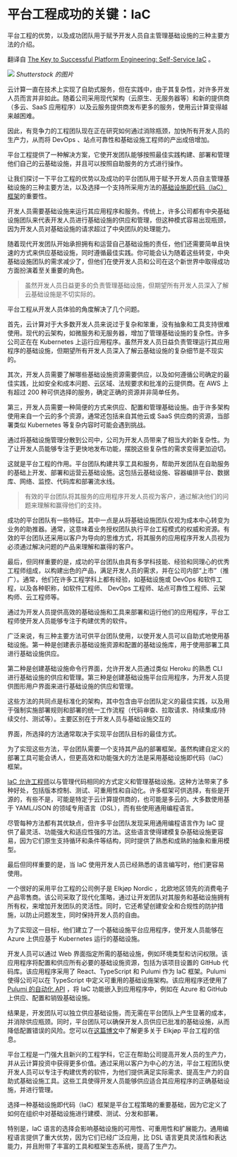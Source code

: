 # 平台工程成功的关键：IaC

平台工程的优势，以及成功团队用于赋予开发人员自主管理基础设施的三种主要方法的介绍。

翻译自 [The Key to Successful Platform Engineering: Self-Service IaC](https://thenewstack.io/the-key-to-successful-platform-engineering-self-service-iac/) 。

![](https://cdn.thenewstack.io/media/2023/07/5ebc4f0c-choices1-1024x576.jpg)
*Shutterstock 的图片*

云计算一直在技术上实现了自助式服务，但在实践中，由于其复杂性，对许多开发人员而言并非如此。随着公司采用现代架构（云原生、无服务器等）和新的提供商（多云、SaaS 应用程序）以及云服务提供商发布更多的服务，使用云计算变得越来越困难。

因此，有竞争力的工程团队现在正在研究如何通过消除瓶颈，加快所有开发人员的生产力，从而将 DevOps 、站点可靠性和基础设施工程师的产出成倍增加。

平台工程提供了一种解决方案，它使开发团队能够按照最佳实践构建、部署和管理他们自己的云基础设施，并且可以按照自助服务的方式进行操作。

让我们探讨一下平台工程的优势以及成功的平台团队用于赋予开发人员自主管理基础设施的三种主要方法，以及选择一个支持所采用方法的[基础设施即代码（IaC）框架](https://thenewstack.io/a-brief-devops-history-the-roots-of-infrastructure-as-code/)的重要性。

开发人员需要基础设施来运行其应用程序和服务。传统上，许多公司都有中央基础设施团队来代表开发人员进行基础设施的供应和管理，但这种模式容易出现瓶颈，因为开发人员对基础设施的请求超过了中央团队的处理能力。

随着现代开发团队开始承担拥有和运营自己基础设施的责任，他们还需要简单且快速的方式来供应基础设施，同时遵循最佳实践。你可能会认为随着这些转变，中央基础设施团队的需求减少了，但他们在使开发人员和公司在这个新世界中取得成功方面扮演着至关重要的角色。

> 虽然开发人员日益更多的负责管理基础设施，但期望所有开发人员深入了解云基础设施是不切实际的。

平台工程从开发人员体验的角度解决了几个问题。

首先，云计算对于大多数开发人员来说过于复杂和笨重，没有抽象和工具支持很难使用。现代的云架构，如微服务和无服务器，增加了管理基础设施的复杂性。许多公司正在在 Kubernetes 上运行应用程序。虽然开发人员日益负责管理运行其应用程序的基础设施，但期望所有开发人员深入了解云基础设施的复杂细节是不现实的。

其次，开发人员需要了解哪些基础设施资源需要供应，以及如何遵循公司确定的最佳实践，比如安全和成本问题、云区域、法规要求和批准的云提供商。在 AWS 上有超过 200 种可供选择的服务，确定正确的资源并非简单任务。

第三，开发人员需要一种简便的方式来供应、配置和管理基础设施。由于许多架构使用来自一个云的多个资源，通常还包括来自其他云或 SaaS 供应商的资源，当部署类似 Kubernetes 等复杂内容时可能会遇到挑战。

通过将基础设施管理分散到公司中，公司为开发人员带来了相当大的新复杂性。为了让开发人员能够专注于更快地发布功能，摆脱这些复杂性的需求变得更加迫切。

这就是平台工程的作用。平台团队构建共享工具和服务，帮助开发团队在自助服务的基础上开发、部署和运营云基础设施。这包括云基础设施、容器编排平台、数据库、网络、监控、代码库和部署流水线。

> 有效的平台团队将其服务的应用程序开发人员视为客户，通过解决他们的问题来理解和赢得他们的支持。

成功的平台团队有一些特征。其中一点是从将基础设施团队仅视为成本中心转变为业务的助推器。通常，这意味着业务授权团队执行平台工程模式的权威和资源。有效的平台团队还采用以客户为导向的思维方式，将其服务的应用程序开发人员视为必须通过解决问题的产品来理解和赢得的客户。

最后，但同样重要的是，成功的平台团队由具有多学科技能、经验和同理心的优秀工程师组成，以构建出色的产品，满足开发人员的需求，并在公司内部“上市”（推广）。通常，他们在许多工程学科上都有经验，如基础设施或 DevOps 和软件工程，以及各种职称，如软件工程师、 DevOps 工程师、站点可靠性工程师、云架构师、云工程师等。

通过为开发人员提供高效的基础设施和工具来部署和运行他们的应用程序，平台工程师使开发人员能够专注于构建优秀的软件。

广泛来说，有三种主要方法可供平台团队使用，以使开发人员可以自助式地使用基础设施。第一种是创建表示基础设施资源和配置的基础设施库，用于使用部署工具进行基础设施供应。

第二种是创建基础设施命令行界面，允许开发人员通过类似 Heroku 的熟悉 CLI 进行基础设施的供应和管理。第三种是创建基础设施平台应用程序，为开发人员提供图形用户界面来进行基础设施的供应和管理。

这些方法的共同点是标准化的架构，其中包含由平台团队定义的最佳实践，以及用于强制实施部署规则和部署的统一工作流程（代码审查、拉取请求、持续集成/持续交付、测试等）。主要区别在于开发人员与基础设施交互的

界面，所选择的方法通常取决于实现平台团队目标的最佳方式。

为了实现这些方法，平台团队需要一个支持其产品的部署框架。虽然构建自定义的部署工具可能会诱人，但更高效和功能强大的方法是采用基础设施即代码（IaC）框架。

[IaC 允许工程师](https://thenewstack.io/a-walkthrough-of-adopting-infrastructure-as-code/)以与管理代码相同的方式定义和管理基础设施。这种方法带来了多种好处，包括版本控制、测试、可重用性和自动化。许多框架可供选择，有些是开源的，有些不是，可能是特定于云计算提供商的，也可能是多云的。大多数使用基于 YAML/JSON 的领域专用语言（DSL），而有些使用通用编程语言。

尽管每种方法都有其优缺点，但许多平台团队发现采用通用编程语言作为 IaC 提供了最灵活、功能强大和适应性强的方法。这些语言使得建模复杂基础设施更容易，因为它们原生支持循环和条件等结构，同时提供了熟悉和成熟的抽象和重用模型。

最后但同样重要的是，当 IaC 使用开发人员已经熟悉的语言编写时，他们更容易使用。

一个很好的采用平台工程的公司例子是 Elkjøp Nordic ，北欧地区领先的消费电子产品零售商。该公司采取了现代化策略，通过让开发团队对其服务和基础设施拥有所有权，来增加开发团队的灵活性。同时，它还希望创建安全和合规性的防护措施，以防止问题发生，同时保持开发人员的自由。

为了实现这一目标，他们建立了一个基础设施平台应用程序，使开发人员能够在 Azure 上供应基于 Kubernetes 运行的基础设施。

开发人员可以通过 Web 界面指定所需的基础设施，例如环境类型和访问权限。该应用程序将配置和供应所有必要的基础设施资源，包括为该项目设置的 GitHub 代码库。该应用程序采用了 React、TypeScript 和 Pulumi 作为 IaC 框架。Pulumi 使得公司可以在 TypeScript 中定义可重用的基础设施架构。该应用程序还使用了 [Pulumi 的自动化 API](https://www.pulumi.com/automation/) ，将 IaC 功能嵌入到应用程序中，例如在 Azure 和 GitHub 上供应、配置和销毁基础设施。

结果是，开发团队可以独立供应基础设施，而无需在平台团队上产生显著的成本，并消除供应瓶颈。同时，平台团队可以确保开发人员供应已批准的基础设施，从而降低配置错误的风险。您可以在[这篇博文](https://www.pulumi.com/blog/how-elkjop-nordic-enables-developers-to-self-serve-infrastructure/)中了解更多关于 Elkjøp 平台工程的信息。

平台工程是一门强大且新兴的工程学科，它正在帮助公司提高开发人员的生产力，并从云计算投资中获得更多价值。通过采用以客户为中心的方法，平台工程团队使开发人员可以专注于构建优秀的软件，为他们提供满足实际需求、提高生产力的自助式基础设施工具。这些工具使得开发人员能够供应适合其应用程序的正确基础设施，并进行管理。

选择一种基础设施即代码（IaC）框架是平台工程策略的重要基础，因为它定义了如何在组织中对基础设施进行建模、测试、分发和部署。

特别是，IaC 语言的选择会影响基础设施的可用性、可重用性和扩展能力。通用编程语言提供了重大优势，因为它们已经广泛应用，比 DSL 语言更具灵活性和表达能力，并且附带了丰富的工具和框架生态系统，提高了生产力。